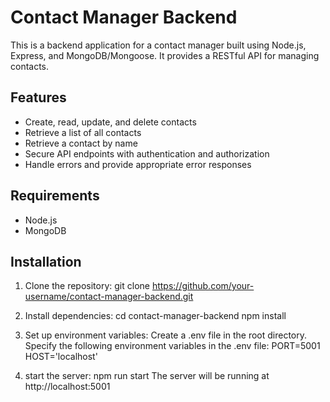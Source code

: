 # Contact Manager Backend

This is a backend application for a contact manager built using Node.js, Express, and MongoDB/Mongoose. It provides a RESTful API for managing contacts.

## Features

- Create, read, update, and delete contacts
- Retrieve a list of all contacts
- Retrieve a contact by name
- Secure API endpoints with authentication and authorization
- Handle errors and provide appropriate error responses

## Requirements

- Node.js
- MongoDB

## Installation

1. Clone the repository:
   git clone https://github.com/your-username/contact-manager-backend.git
  
2. Install dependencies:
  cd contact-manager-backend
  npm install
  
3. Set up environment variables:
  Create a .env file in the root directory.
  Specify the following environment variables in the .env file:
    PORT=5001
    HOST='localhost'
4. start the server:
    npm run start
The server will be running at http://localhost:5001

